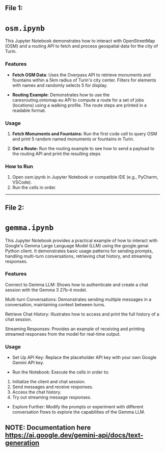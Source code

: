 ## File 1:
# ```osm.ipynb```

This Jupyter Notebook demonstrates how to interact with OpenStreetMap (OSM) and a routing API to fetch and process geospatial data for the city of Turin.

### Features
- **Fetch OSM Data**:
Uses the Overpass API to retrieve monuments and fountains within a 5km radius of Turin's city center. Filters for elements with names and randomly selects 5 for display.


- **Routing Example**:
Demonstrates how to use the caresrouting.ontomap.eu API to compute a route for a set of jobs (locations) using a walking profile. The route steps are printed in a readable format.


### Usage
1. **Fetch Monuments and Fountains:**
Run the first code cell to query OSM and print 5 random named monuments or fountains in Turin.

2. **Get a Route:**
Run the routing example to see how to send a payload to the routing API and print the resulting steps


### How to Run
1. Open osm.ipynb in Jupyter Notebook or compatible IDE (e.g., PyCharm, VSCode).
2. Run the cells in order.


---

## File 2:
# ```gemma.ipynb```

This Jupyter Notebook provides a practical example of how to interact with Google's Gemma Large Language Model (LLM) using the google.genai Python client. It demonstrates basic usage patterns for sending prompts, handling multi-turn conversations, retrieving chat history, and streaming responses.

### Features
Connect to Gemma LLM:
Shows how to authenticate and create a chat session with the Gemma 3 27b-it model.


Multi-turn Conversations:
Demonstrates sending multiple messages in a conversation, maintaining context between turns.


Retrieve Chat History:
Illustrates how to access and print the full history of a chat session.


Streaming Responses:
Provides an example of receiving and printing streamed responses from the model for real-time output.


### Usage
- Set Up API Key:
Replace the placeholder API key with your own Google Gemini API key.

- Run the Notebook:
Execute the cells in order to:
1. Initialize the client and chat session.
2. Send messages and receive responses.
3. Access the chat history.
4. Try out streaming message responses.

- Explore Further:
Modify the prompts or experiment with different conversation flows to explore the capabilities of the Gemma LLM.

## NOTE: Documentation here https://ai.google.dev/gemini-api/docs/text-generation